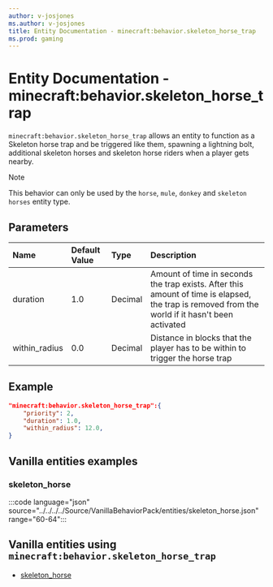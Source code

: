 ```yaml
---
author: v-josjones
ms.author: v-josjones
title: Entity Documentation - minecraft:behavior.skeleton_horse_trap
ms.prod: gaming
---
```


# Entity Documentation - minecraft:behavior.skeleton_horse_trap

`minecraft:behavior.skeleton_horse_trap` allows an entity to function as a Skeleton horse trap and be triggered like them, spawning a lightning bolt, additional skeleton horses and skeleton horse riders when a player gets nearby.

> [!NOTE]
> This behavior can only be used by the `horse`, `mule`, `donkey` and `skeleton horses` entity type.

## Parameters

|Name |Default Value  |Type  |Description  |
|:----------|:----------|:----------|:----------|
|duration| 1.0| Decimal| Amount of time in seconds the trap exists. After this amount of time is elapsed, the trap is removed from the world if it hasn't been activated |
|within_radius| 0.0| Decimal| Distance in blocks that the player has to be within to trigger the horse trap |

## Example

```json
"minecraft:behavior.skeleton_horse_trap":{
    "priority": 2,
    "duration": 1.0,
    "within_radius": 12.0,
}
```

## Vanilla entities examples

### skeleton_horse

:::code language="json" source="../../../../Source/VanillaBehaviorPack/entities/skeleton_horse.json" range="60-64":::

## Vanilla entities using `minecraft:behavior.skeleton_horse_trap`

- [skeleton_horse](../../../../Source/VanillaBehaviorPack_Snippets/entities/skeleton_horse.md)
